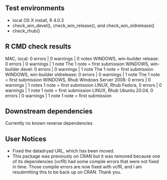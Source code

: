 ## Test environments

* local OS X install, R 4.0.3
* check_win_devel(), check_win_release(), and check_win_oldrelease()
* check_rhub()

## R CMD check results

MAC, local: 0 errors | 0 warnings | 0 notes
WINDOWS, win-builder release: 0 errors | 0 warnings | 1 note
  The 1 note = first submission 
WINDOWS, win-builder devel: 0 errors | 0 warnings | 1 note
  The 1 note = first submission
WINDOWS, win-builder oldrelease: 0 errors | 0 warnings | 1 note
  The 1 note = first submission
WINDOWS, Rhub Windows Server 2008: 0 errors | 0 warnings | 1 notes
  1 note = first submission
LINUX, Rhub Fedora,  0 errors | 0 warnings | 1 note
  1 note = first submission
LINUX, Rhub Ubuntu 20.04,  0 errors | 0 warnings | 1 note
  1 note = first submission


## Downstream dependencies

Currently no known reverse dependencies

## User Notices

* Fixed the datadryad URL, which has been moved.
* This package was previously on CRAN but it was removed because one of its
dependencies (vcfR) had some compile errors that were not fixed in time.
Those compile errors are now fixed with vcfR, and I am resubmitting this to be
back up on CRAN.  Thank you.



